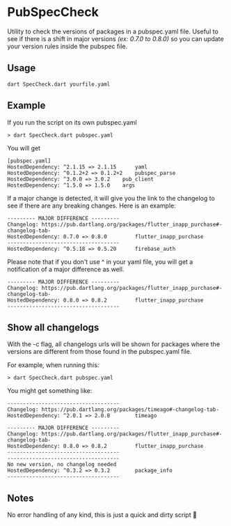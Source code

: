 # PubSpecCheck

Utility to check the versions of packages in a pubspec.yaml file. Useful to see if there is a shift in major versions _(ex: 0.7.0 to 0.8.0)_ so you can update your version rules inside the pubspec file.

## Usage

```
dart SpecCheck.dart yourfile.yaml
```

## Example

If you run the script on its own pubspec.yaml
```
> dart SpecCheck.dart pubspec.yaml
```

You will get

```
[pubspec.yaml]
HostedDependency: ^2.1.15 => 2.1.15 	 yaml
HostedDependency: ^0.1.2+2 => 0.1.2+2 	 pubspec_parse
HostedDependency: ^3.0.0 => 3.0.2 	 pub_client
HostedDependency: ^1.5.0 => 1.5.0 	 args
```


If a major change is detected, it will give you the link to the changelog to see if there are any breaking changes. Here is an example:

```
--------- MAJOR DIFFERENCE ---------
Changelog: https://pub.dartlang.org/packages/flutter_inapp_purchase#-changelog-tab-
HostedDependency: 0.7.0 => 0.8.0         flutter_inapp_purchase
------------------------------------
HostedDependency: ^0.5.18 => 0.5.20      firebase_auth
```


Please note that if you don't use ^ in your yaml file, you will get a notification of a major difference as well.

```
--------- MAJOR DIFFERENCE ---------
Changelog: https://pub.dartlang.org/packages/flutter_inapp_purchase#-changelog-tab-
HostedDependency: 0.8.0 => 0.8.2         flutter_inapp_purchase
------------------------------------
```

## Show all changelogs

With the -c flag, all changelogs urls will be shown for packages where the versions are different from those found in the pubspec.yaml file.

For example, when running this:
```
> dart SpecCheck.dart pubspec.yaml
```

You might get something like:
```
------------------------------------
Changelog: https://pub.dartlang.org/packages/timeago#-changelog-tab-
HostedDependency: ^2.0.1 => 2.0.8        timeago

--------- MAJOR DIFFERENCE ---------
Changelog: https://pub.dartlang.org/packages/flutter_inapp_purchase#-changelog-tab-
HostedDependency: 0.8.0 => 0.8.2         flutter_inapp_purchase
------------------------------------
------------------------------------
No new version, no changelog needed
HostedDependency: ^0.3.2 => 0.3.2        package_info
------------------------------------
```


## Notes

No error handling of any kind, this is just a quick and dirty script 🙂